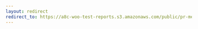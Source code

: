 ```yaml
---
layout: redirect
redirect_to: https://a8c-woo-test-reports.s3.amazonaws.com/public/pr-merge/37774/api/index.html
---
```

